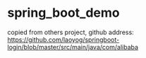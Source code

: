 # spring_boot_demo
copied from others project, github address: https://github.com/laoyog/springboot-login/blob/master/src/main/java/com/alibaba
